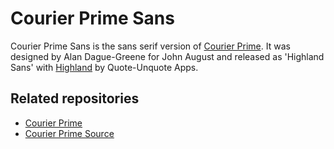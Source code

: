 # Courier Prime Sans

Courier Prime Sans is the sans serif version of [Courier Prime](https://github.com/quoteunquoteapps/CourierPrime). It was designed by Alan Dague-Greene for John August and released as 'Highland Sans' with [Highland](http://quoteunquoteapps.com/highland/) by Quote-Unquote Apps.

## Related repositories

- [Courier Prime](https://github.com/quoteunquoteapps/CourierPrime)
- [Courier Prime Source](https://github.com/quoteunquoteapps/CourierPrimeSource)
